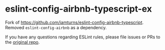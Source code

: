 # eslint-config-airbnb-typescript-ex

Fork of https://github.com/iamturns/eslint-config-airbnb-typescript. Removed `eslint-config-airbnb` as a dependency.

If you have any questions regarding ESLint rules, please file issues or PRs to the [original repo](https://github.com/iamturns/eslint-config-airbnb-typescript).
